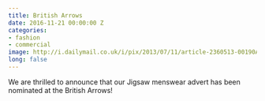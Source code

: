 ```yaml
---
title: British Arrows
date: 2016-11-21 00:00:00 Z
categories:
- fashion
- commercial
image: http://i.dailymail.co.uk/i/pix/2013/07/11/article-2360513-00190AD800000258-371_634x416.jpg
long: false
---
```


We are thrilled to announce that our Jigsaw menswear advert has been nominated at the British Arrows!

